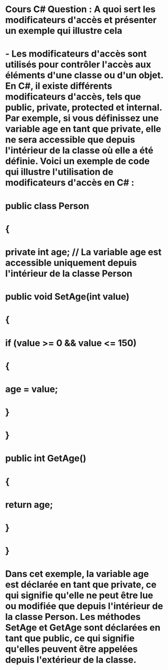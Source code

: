  # Cours C# Question : A quoi sert les modificateurs d'accès et présenter un exemple qui illustre cela

# - Les modificateurs d'accès sont utilisés pour contrôler l'accès aux éléments d'une classe ou d'un objet. En C#, il existe différents modificateurs d'accès, tels que public, private, protected et internal. Par exemple, si vous définissez une variable age en tant que private, elle ne sera accessible que depuis l'intérieur de la classe où elle a été définie. Voici un exemple de code qui illustre l'utilisation de modificateurs d'accès en C# :

# public class Person
# {
# private int age; // La variable age est accessible uniquement depuis l'intérieur de la classe Person
#   public void SetAge(int value)
#    {
#        if (value >= 0 && value <= 150)
#        {
#            age = value;
#        }
#    }
#    public int GetAge()
#    {
#        return age;
#    }
# }
# Dans cet exemple, la variable age est déclarée en tant que private, ce qui signifie qu'elle ne peut être lue ou modifiée que depuis l'intérieur de la classe Person. Les méthodes SetAge et GetAge sont déclarées en tant que public, ce qui signifie qu'elles peuvent être appelées depuis l'extérieur de la classe.
